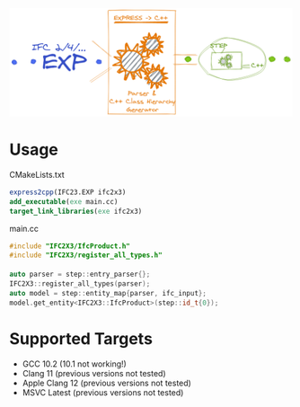 ![Logo](logo.png)

# Usage

CMakeLists.txt
```cmake
express2cpp(IFC23.EXP ifc2x3)
add_executable(exe main.cc)
target_link_libraries(exe ifc2x3)
```

main.cc
```cpp
#include "IFC2X3/IfcProduct.h"
#include "IFC2X3/register_all_types.h"

auto parser = step::entry_parser{};
IFC2X3::register_all_types(parser);
auto model = step::entity_map{parser, ifc_input};
model.get_entity<IFC2X3::IfcProduct>(step::id_t{0});
```

# Supported Targets

  - GCC 10.2 (10.1 not working!)
  - Clang 11 (previous versions not tested)
  - Apple Clang 12 (previous versions not tested)
  - MSVC Latest (previous versions not tested)

